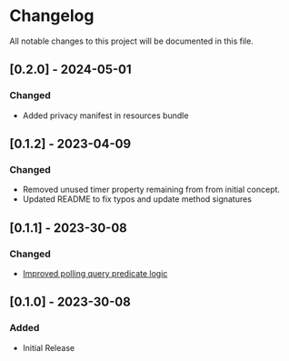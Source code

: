 # Changelog

All notable changes to this project will be documented in this file.

## [0.2.0] - 2024-05-01

### Changed

- Added privacy manifest in resources bundle

## [0.1.2] - 2023-04-09

### Changed

- Removed unused timer property remaining from from initial concept.
- Updated README to fix typos and update method signatures


## [0.1.1] - 2023-30-08

### Changed

- [Improved polling query predicate logic](https://github.com/CheekyGhost-Labs/OSLogClient/pull/2)

## [0.1.0] - 2023-30-08

### Added

- Initial Release
